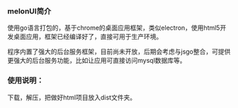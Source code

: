 ### melonUI简介

使用go语言打包的，基于chrome的桌面应用框架，类似electron，使用html5开发桌面应用，框架已经编译好了，直接可用于生产环境。

程序内置了强大的后台服务框架，目前尚未开放，后期会考虑与jsgo整合，可提供更强大的后台服务功能，比如让应用可直接访问mysql数据库等。


### 使用说明：
下载，解压，把做好html项目放入dist文件夹。
